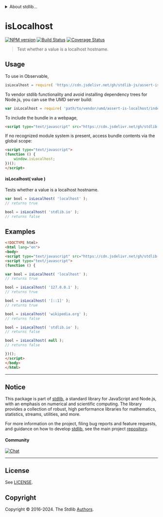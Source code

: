<!--

@license Apache-2.0

Copyright (c) 2021 The Stdlib Authors.

Licensed under the Apache License, Version 2.0 (the "License");
you may not use this file except in compliance with the License.
You may obtain a copy of the License at

   http://www.apache.org/licenses/LICENSE-2.0

Unless required by applicable law or agreed to in writing, software
distributed under the License is distributed on an "AS IS" BASIS,
WITHOUT WARRANTIES OR CONDITIONS OF ANY KIND, either express or implied.
See the License for the specific language governing permissions and
limitations under the License.

-->


<details>
  <summary>
    About stdlib...
  </summary>
  <p>We believe in a future in which the web is a preferred environment for numerical computation. To help realize this future, we've built stdlib. stdlib is a standard library, with an emphasis on numerical and scientific computation, written in JavaScript (and C) for execution in browsers and in Node.js.</p>
  <p>The library is fully decomposable, being architected in such a way that you can swap out and mix and match APIs and functionality to cater to your exact preferences and use cases.</p>
  <p>When you use stdlib, you can be absolutely certain that you are using the most thorough, rigorous, well-written, studied, documented, tested, measured, and high-quality code out there.</p>
  <p>To join us in bringing numerical computing to the web, get started by checking us out on <a href="https://github.com/stdlib-js/stdlib">GitHub</a>, and please consider <a href="https://opencollective.com/stdlib">financially supporting stdlib</a>. We greatly appreciate your continued support!</p>
</details>

# isLocalhost

[![NPM version][npm-image]][npm-url] [![Build Status][test-image]][test-url] [![Coverage Status][coverage-image]][coverage-url] <!-- [![dependencies][dependencies-image]][dependencies-url] -->

> Test whether a value is a localhost hostname.

<!-- Section to include introductory text. Make sure to keep an empty line after the intro `section` element and another before the `/section` close. -->

<section class="intro">

</section>

<!-- /.intro -->

<!-- Package usage documentation. -->



<section class="usage">

## Usage

To use in Observable,

```javascript
isLocalhost = require( 'https://cdn.jsdelivr.net/gh/stdlib-js/assert-is-localhost@umd/browser.js' )
```

To vendor stdlib functionality and avoid installing dependency trees for Node.js, you can use the UMD server build:

```javascript
var isLocalhost = require( 'path/to/vendor/umd/assert-is-localhost/index.js' )
```

To include the bundle in a webpage,

```html
<script type="text/javascript" src="https://cdn.jsdelivr.net/gh/stdlib-js/assert-is-localhost@umd/browser.js"></script>
```

If no recognized module system is present, access bundle contents via the global scope:

```html
<script type="text/javascript">
(function () {
    window.isLocalhost;
})();
</script>
```

#### isLocalhost( value )

Tests whether a value is a localhost hostname.

```javascript
var bool = isLocalhost( 'localhost' );
// returns true

bool = isLocalhost( 'stdlib.io' );
// returns false
```

</section>

<!-- /.usage -->

<!-- Package usage notes. Make sure to keep an empty line after the `section` element and another before the `/section` close. -->

<section class="notes">

</section>

<!-- /.notes -->

<!-- Package usage examples. -->

<section class="examples">

## Examples

<!-- eslint no-undef: "error" -->

```html
<!DOCTYPE html>
<html lang="en">
<body>
<script type="text/javascript" src="https://cdn.jsdelivr.net/gh/stdlib-js/assert-is-localhost@umd/browser.js"></script>
<script type="text/javascript">
(function () {

var bool = isLocalhost( 'localhost' );
// returns true

bool = isLocalhost( '127.0.0.1' );
// returns true

bool = isLocalhost( '[::1]' );
// returns true

bool = isLocalhost( 'wikipedia.org' );
// returns false

bool = isLocalhost( 'stdlib.io' );
// returns false

bool = isLocalhost( null );
// returns false

})();
</script>
</body>
</html>
```

</section>

<!-- /.examples -->

<!-- Section to include cited references. If references are included, add a horizontal rule *before* the section. Make sure to keep an empty line after the `section` element and another before the `/section` close. -->

<section class="references">

</section>

<!-- /.references -->

<!-- Section for all links. Make sure to keep an empty line after the `section` element and another before the `/section` close. -->


<section class="main-repo" >

* * *

## Notice

This package is part of [stdlib][stdlib], a standard library for JavaScript and Node.js, with an emphasis on numerical and scientific computing. The library provides a collection of robust, high performance libraries for mathematics, statistics, streams, utilities, and more.

For more information on the project, filing bug reports and feature requests, and guidance on how to develop [stdlib][stdlib], see the main project [repository][stdlib].

#### Community

[![Chat][chat-image]][chat-url]

---

## License

See [LICENSE][stdlib-license].


## Copyright

Copyright &copy; 2016-2024. The Stdlib [Authors][stdlib-authors].

</section>

<!-- /.stdlib -->

<!-- Section for all links. Make sure to keep an empty line after the `section` element and another before the `/section` close. -->

<section class="links">

[npm-image]: http://img.shields.io/npm/v/@stdlib/assert-is-localhost.svg
[npm-url]: https://npmjs.org/package/@stdlib/assert-is-localhost

[test-image]: https://github.com/stdlib-js/assert-is-localhost/actions/workflows/test.yml/badge.svg?branch=v0.2.0
[test-url]: https://github.com/stdlib-js/assert-is-localhost/actions/workflows/test.yml?query=branch:v0.2.0

[coverage-image]: https://img.shields.io/codecov/c/github/stdlib-js/assert-is-localhost/main.svg
[coverage-url]: https://codecov.io/github/stdlib-js/assert-is-localhost?branch=main

<!--

[dependencies-image]: https://img.shields.io/david/stdlib-js/assert-is-localhost.svg
[dependencies-url]: https://david-dm.org/stdlib-js/assert-is-localhost/main

-->

[chat-image]: https://img.shields.io/gitter/room/stdlib-js/stdlib.svg
[chat-url]: https://app.gitter.im/#/room/#stdlib-js_stdlib:gitter.im

[stdlib]: https://github.com/stdlib-js/stdlib

[stdlib-authors]: https://github.com/stdlib-js/stdlib/graphs/contributors

[umd]: https://github.com/umdjs/umd
[es-module]: https://developer.mozilla.org/en-US/docs/Web/JavaScript/Guide/Modules

[deno-url]: https://github.com/stdlib-js/assert-is-localhost/tree/deno
[deno-readme]: https://github.com/stdlib-js/assert-is-localhost/blob/deno/README.md
[umd-url]: https://github.com/stdlib-js/assert-is-localhost/tree/umd
[umd-readme]: https://github.com/stdlib-js/assert-is-localhost/blob/umd/README.md
[esm-url]: https://github.com/stdlib-js/assert-is-localhost/tree/esm
[esm-readme]: https://github.com/stdlib-js/assert-is-localhost/blob/esm/README.md
[branches-url]: https://github.com/stdlib-js/assert-is-localhost/blob/main/branches.md

[stdlib-license]: https://raw.githubusercontent.com/stdlib-js/assert-is-localhost/main/LICENSE

</section>

<!-- /.links -->
